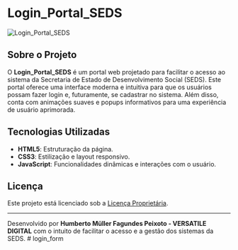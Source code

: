 # Login_Portal_SEDS

![Login_Portal_SEDS](/LoginPortalSEDS/img/logo_main.png)

## Sobre o Projeto

O **Login_Portal_SEDS** é um portal web projetado para facilitar o acesso ao sistema da Secretaria de Estado de Desenvolvimento Social (SEDS). Este portal oferece uma interface moderna e intuitiva para que os usuários possam fazer login e, futuramente, se cadastrar no sistema. Além disso, conta com animações suaves e popups informativos para uma experiência de usuário aprimorada.

## Tecnologias Utilizadas

- **HTML5**: Estruturação da página.
- **CSS3**: Estilização e layout responsivo.
- **JavaScript**: Funcionalidades dinâmicas e interações com o usuário.

## Licença

Este projeto está licenciado sob a [Licença Proprietária](LICENSE).

---

Desenvolvido por **Humberto Müller Fagundes Peixoto - VERSATILE DIGITAL** com o intuito de facilitar o acesso e a gestão dos sistemas da SEDS.
#   l o g i n _ f o r m  
 